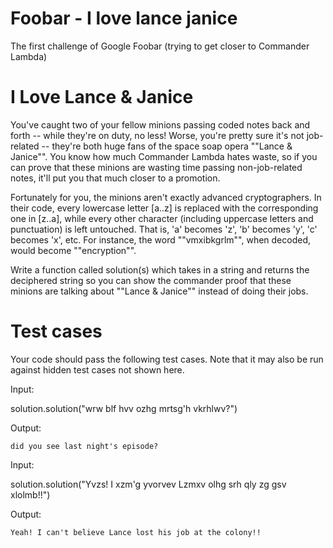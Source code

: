 # Foobar - I love lance janice
The first challenge of Google Foobar (trying to get closer to Commander Lambda)

I Love Lance & Janice
=====================

You've caught two of your fellow minions passing coded notes back and forth -- while they're on duty, no less! Worse, you're pretty sure it's not job-related -- they're both huge fans of the space soap opera ""Lance & Janice"". You know how much Commander Lambda hates waste, so if you can prove that these minions are wasting time passing non-job-related notes, it'll put you that much closer to a promotion. 

Fortunately for you, the minions aren't exactly advanced cryptographers. In their code, every lowercase letter [a..z] is replaced with the corresponding one in [z..a], while every other character (including uppercase letters and punctuation) is left untouched.  That is, 'a' becomes 'z', 'b' becomes 'y', 'c' becomes 'x', etc.  For instance, the word ""vmxibkgrlm"", when decoded, would become ""encryption"".

Write a function called solution(s) which takes in a string and returns the deciphered string so you can show the commander proof that these minions are talking about ""Lance & Janice"" instead of doing their jobs.

Test cases
==========
Your code should pass the following test cases.
Note that it may also be run against hidden test cases not shown here.


Input:

solution.solution("wrw blf hvv ozhg mrtsg'h vkrhlwv?")

Output:

    did you see last night's episode?

Input:

solution.solution("Yvzs! I xzm'g yvorvev Lzmxv olhg srh qly zg gsv xlolmb!!")

Output:

    Yeah! I can't believe Lance lost his job at the colony!!
